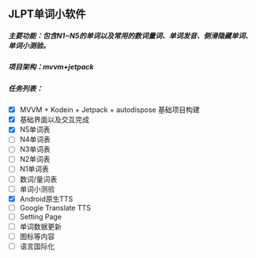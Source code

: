 ## JLPT单词小软件

##### 主要功能：包含N1~N5的单词以及常用的数词量词、单词发音、侧滑隐藏单词、单词小测验。
##### 项目架构：mvvm+jetpack
##### 任务列表：
- [x] MVVM + Kodein + Jetpack + autodispose 基础项目构建
- [x] 基础界面以及交互完成
- [x] N5单词表
- [ ] N4单词表
- [ ] N3单词表
- [ ] N2单词表
- [ ] N1单词表
- [ ] 数词/量词表
- [ ] 单词小测验
- [x] Android原生TTS
- [ ] Google Translate TTS
- [ ] Setting Page
- [ ] 单词数据更新
- [ ] 图标等内容
- [ ] 语言国际化
